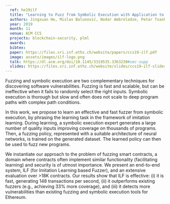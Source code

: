 ```yaml
---
  ref: he19ilf
  title: "Learning to Fuzz from Symbolic Execution with Application to Smart Contracts"
  authors: Jingxuan He, Mislav Balunović, Nodar Ambroladze, Petar Tsankov, Martin Vechev
  year: 2019
  month: 11
  venue: ACM CCS
  projects: blockchain-security, plml
  awards:
  bibtex:
  paper: https://files.sri.inf.ethz.ch/website/papers/ccs19-ilf.pdf
  image: assets/images/ilf-logo.png
  talk: https://dl.acm.org/doi/10.1145/3319535.3363230#sec-supp
  slides: https://files.sri.inf.ethz.ch/website/slides/ccs19-ilf-slides.pdf
---
```


Fuzzing and symbolic execution are two complementary techniques for discovering software vulnerabilities. Fuzzing is fast and scalable, but can be ineffective when it fails to randomly select the right inputs. Symbolic execution is thorough but slow and often does not scale to deep program paths with complex path conditions.

In this work, we propose to learn an effective and fast fuzzer from symbolic execution, by phrasing the learning task in the framework of imitation learning. During learning, a symbolic execution expert generates a large number of quality inputs improving coverage on thousands of programs. Then, a fuzzing policy, represented with a suitable architecture of neural networks, is trained on the generated dataset. The learned policy can then be used to fuzz new programs.

We instantiate our approach to the problem of fuzzing smart contracts, a domain where contracts often implement similar functionality (facilitating learning) and security is of utmost importance. We present an end-to-end system, ILF (for Imitation Learning based Fuzzer), and an extensive evaluation over >18K contracts. Our results show that ILF is effective: (i) it is fast, generating 148 transactions per second, (ii) it outperforms existing fuzzers (e.g., achieving 33% more coverage), and (iii) it detects more vulnerabilities than existing fuzzing and symbolic execution tools for Ethereum.
